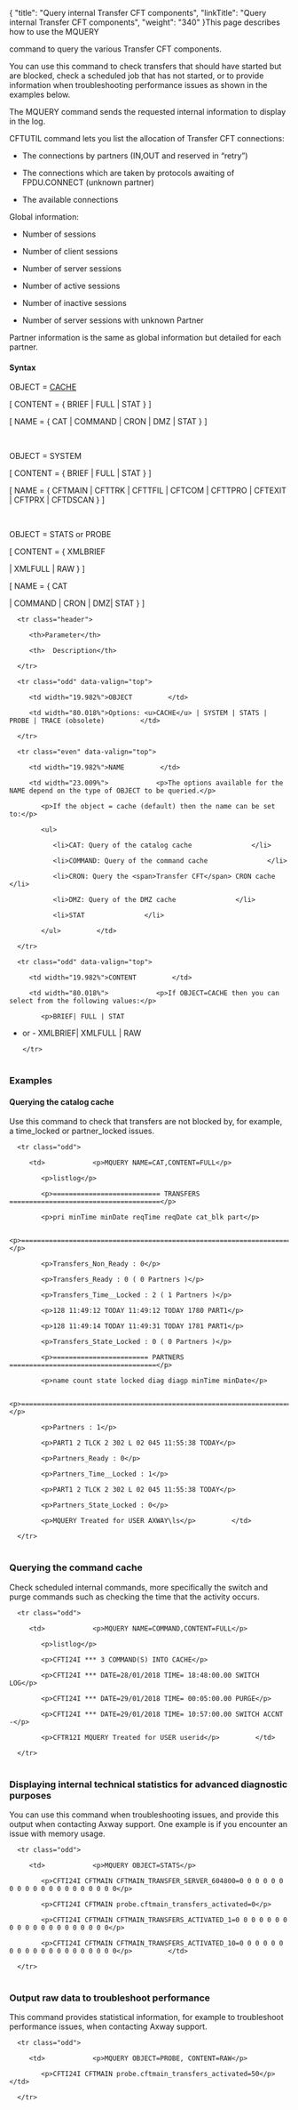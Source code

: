 {
    "title": "Query internal Transfer CFT components",
    "linkTitle": "Query internal Transfer CFT components",
    "weight": "340"
}This page describes how to use the <span id="MQUERY_command"></span>MQUERY
command to query the various Transfer CFT components.

You can use this command to check transfers that should have started but are blocked, check a scheduled job that has not started, or to provide information when troubleshooting performance issues as shown in the examples below.

The MQUERY command sends the requested internal information to display in the log.

CFTUTIL command lets you list the allocation of Transfer CFT connections:

-   The connections by partners (IN,OUT and reserved in “retry”)
-   The connections which are taken by protocols awaiting of FPDU.CONNECT (unknown partner)
-   The available connections

Global information:

-   Number of sessions
-   Number of client sessions
-   Number of server sessions
-   Number of active sessions
-   Number of inactive sessions
-   Number of server sessions with unknown Partner

Partner information is the same as global information but detailed for each partner.

#### Syntax

OBJECT = <u>CACHE</u>

\[ CONTENT = { BRIEF | FULL | STAT } \]

\[ NAME = { CAT | COMMAND | CRON | DMZ | STAT } \]

 

OBJECT = SYSTEM

\[ CONTENT = { BRIEF | FULL | STAT } \]

\[ NAME = { CFTMAIN | CFTTRK | CFTTFIL | CFTCOM | CFTTPRO | CFTEXIT | CFTPRX | CFTDSCAN } \]

 

OBJECT = STATS or PROBE

\[ CONTENT = { XMLBRIEF
| XMLFULL | RAW } \]

\[ NAME = { CAT
| COMMAND | CRON | DMZ| STAT } \]

<table data-cellspacing="0">
   <thead>
      <tr class="header">
         <th>Parameter</th>
         <th>  Description</th>
      </tr>
   </thead>
   <tbody>
      <tr class="odd" data-valign="top">
         <td width="19.982%">OBJECT         </td>
         <td width="80.018%">Options: <u>CACHE</u> | SYSTEM | STATS | PROBE | TRACE (obsolete)         </td>
      </tr>
      <tr class="even" data-valign="top">
         <td width="19.982%">NAME         </td>
         <td width="23.009%">            <p>The options available for the NAME depend on the type of OBJECT to be queried.</p>
            <p>If the object = cache (default) then the name can be set to:</p>
            <ul>
               <li>CAT: Query of the catalog cache               </li>
               <li>COMMAND: Query of the command cache               </li>
               <li>CRON: Query the <span>Transfer CFT</span> CRON cache               </li>
               <li>DMZ: Query of the DMZ cache               </li>
               <li>STAT               </li>
            </ul>         </td>
      </tr>
      <tr class="odd" data-valign="top">
         <td width="19.982%">CONTENT         </td>
         <td width="80.018%">            <p>If OBJECT=CACHE then you can select from the following values:</p>
            <p>BRIEF| FULL | STAT
- or - XMLBRIEF| XMLFULL | RAW</p>         </td>
      </tr>
   </tbody>
</table>

### Examples

#### Querying the catalog cache

Use this command to check that transfers are not blocked by, for example, a time\_locked or partner\_locked issues.

<table data-cellspacing="0">
   <tbody>
      <tr class="odd">
         <td>            <p>MQUERY NAME=CAT,CONTENT=FULL</p>
            <p>listlog</p>
            <p>=========================== TRANSFERS ======================================</p>
            <p>pri minTime minDate reqTime reqDate cat_blk part</p>
            <p>============================================================================</p>
            <p>Transfers_Non_Ready : 0</p>
            <p>Transfers_Ready : 0 ( 0 Partners )</p>
            <p>Transfers_Time__Locked : 2 ( 1 Partners )</p>
            <p>128 11:49:12 TODAY 11:49:12 TODAY 1780 PART1</p>
            <p>128 11:49:14 TODAY 11:49:31 TODAY 1781 PART1</p>
            <p>Transfers_State_Locked : 0 ( 0 Partners )</p>
            <p>======================== PARTNERS =====================================</p>
            <p>name count state locked diag diagp minTime minDate</p>
            <p>=======================================================================</p>
            <p>Partners : 1</p>
            <p>PART1 2 TLCK 2 302 L 02 045 11:55:38 TODAY</p>
            <p>Partners_Ready : 0</p>
            <p>Partners_Time__Locked : 1</p>
            <p>PART1 2 TLCK 2 302 L 02 045 11:55:38 TODAY</p>
            <p>Partners_State_Locked : 0</p>
            <p>MQUERY Treated for USER AXWAY\ls</p>         </td>
      </tr>
   </tbody>
</table>

### Querying the command cache

Check scheduled internal commands, more specifically the switch and purge commands such as checking the time that the activity occurs.

<table data-cellspacing="0">
   <tbody>
      <tr class="odd">
         <td>            <p>MQUERY NAME=COMMAND,CONTENT=FULL</p>
            <p>listlog</p>
            <p>CFTI24I *** 3 COMMAND(S) INTO CACHE</p>
            <p>CFTI24I *** DATE=28/01/2018 TIME= 18:48:00.00 SWITCH LOG</p>
            <p>CFTI24I *** DATE=29/01/2018 TIME= 00:05:00.00 PURGE</p>
            <p>CFTI24I *** DATE=29/01/2018 TIME= 10:57:00.00 SWITCH ACCNT -</p>
            <p>CFTR12I MQUERY Treated for USER userid</p>         </td>
      </tr>
   </tbody>
</table>

### Displaying internal technical statistics for advanced diagnostic purposes

You can use this command when troubleshooting issues, and provide this output when contacting Axway support. One example is if you encounter an issue with memory usage.

<table data-cellspacing="0">
   <tbody>
      <tr class="odd">
         <td>            <p>MQUERY OBJECT=STATS</p>
            <p>CFTI24I CFTMAIN CFTMAIN_TRANSFER_SERVER_604800=0 0 0 0 0 0 0 0 0 0 0 0 0 0 0 0 0 0 0 0</p>
            <p>CFTI24I CFTMAIN probe.cftmain_transfers_activated=0</p>
            <p>CFTI24I CFTMAIN CFTMAIN_TRANSFERS_ACTIVATED_1=0 0 0 0 0 0 0 0 0 0 0 0 0 0 0 0 0 0 0 0</p>
            <p>CFTI24I CFTMAIN CFTMAIN_TRANSFERS_ACTIVATED_10=0 0 0 0 0 0 0 0 0 0 0 0 0 0 0 0 0 0 0 0</p>         </td>
      </tr>
   </tbody>
</table>

### Output raw data to troubleshoot performance

This command provides statistical information, for example to troubleshoot performance issues, when contacting Axway support.

<table data-cellspacing="0">
   <tbody>
      <tr class="odd">
         <td>            <p>MQUERY OBJECT=PROBE, CONTENT=RAW</p>
            <p>CFTI24I CFTMAIN probe.cftmain_transfers_activated=50</p>         </td>
      </tr>
   </tbody>
</table>
